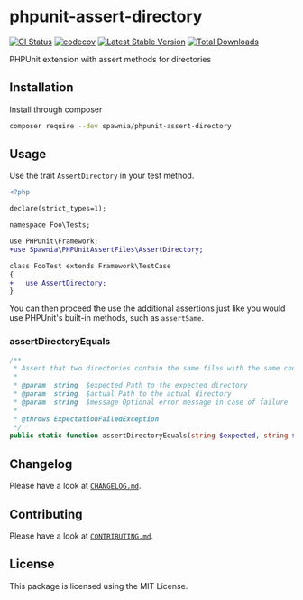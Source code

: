 # phpunit-assert-directory

[![CI Status](https://github.com/spawnia/phpunit-assert-directory/workflows/Continuous%20Integration/badge.svg)](https://github.com/spawnia/phpunit-assert-directory/actions)
[![codecov](https://codecov.io/gh/spawnia/phpunit-assert-directory/branch/master/graph/badge.svg)](https://codecov.io/gh/spawnia/phpunit-assert-directory)
[![Latest Stable Version](https://poser.pugx.org/spawnia/phpunit-assert-directory/v/stable)](https://packagist.org/packages/spawnia/phpunit-assert-directory)
[![Total Downloads](https://poser.pugx.org/spawnia/phpunit-assert-directory/downloads)](https://packagist.org/packages/spawnia/phpunit-assert-directory)

PHPUnit extension with assert methods for directories

## Installation

Install through composer

```bash
composer require --dev spawnia/phpunit-assert-directory
```

## Usage

Use the trait `AssertDirectory` in your test method.

```diff
<?php

declare(strict_types=1);

namespace Foo\Tests;

use PHPUnit\Framework;
+use Spawnia\PHPUnitAssertFiles\AssertDirectory;

class FooTest extends Framework\TestCase
{
+   use AssertDirectory;
}
```

You can then proceed the use the additional assertions just like you would
use PHPUnit's built-in methods, such as `assertSame`.

### assertDirectoryEquals

```php
/**
 * Assert that two directories contain the same files with the same contents.
 *
 * @param  string  $expected Path to the expected directory
 * @param  string  $actual Path to the actual directory
 * @param  string  $message Optional error message in case of failure
 *
 * @throws ExpectationFailedException
 */
public static function assertDirectoryEquals(string $expected, string $actual, string $message = '')
```

## Changelog

Please have a look at [`CHANGELOG.md`](CHANGELOG.md).

## Contributing

Please have a look at [`CONTRIBUTING.md`](.github/CONTRIBUTING.md).

## License

This package is licensed using the MIT License.
